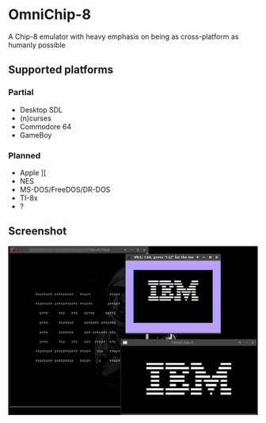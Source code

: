 OmniChip-8
=======
A Chip-8 emulator with heavy emphasis on being as cross-platform as humanly possible

Supported platforms
------ 
### Partial
 * Desktop SDL
 * (n)curses
 * Commodore 64
 * GameBoy

### Planned
 * Apple ][
 * NES
 * MS-DOS/FreeDOS/DR-DOS
 * TI-8x
 * ?

## Screenshot
![Screenshots](screenshot.png)